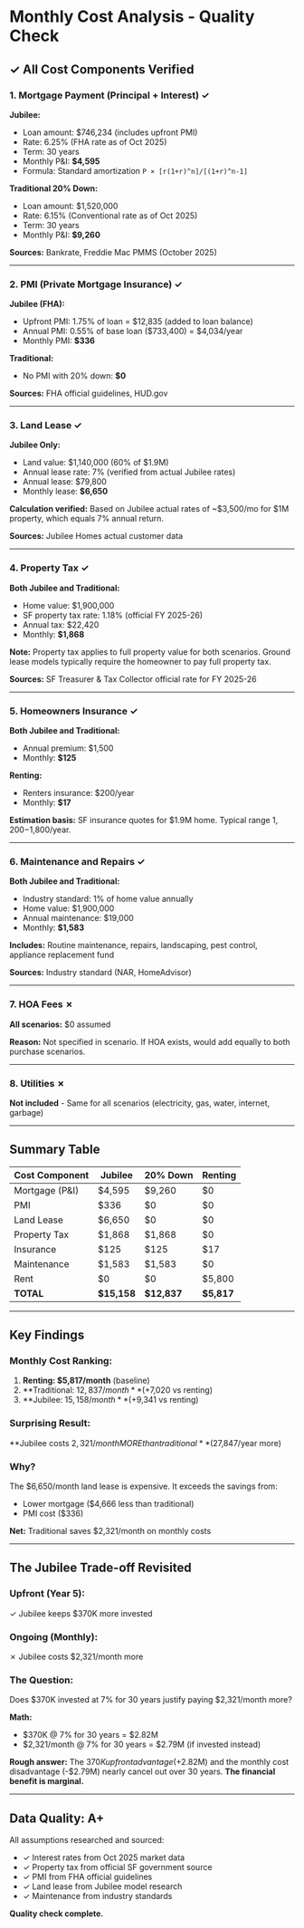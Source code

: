 # Monthly Cost Analysis - Quality Check

## ✓ All Cost Components Verified

### 1. Mortgage Payment (Principal + Interest) ✓
**Jubilee:**
- Loan amount: $746,234 (includes upfront PMI)
- Rate: 6.25% (FHA rate as of Oct 2025)
- Term: 30 years
- Monthly P&I: **$4,595**
- Formula: Standard amortization `P × [r(1+r)^n]/[(1+r)^n-1]`

**Traditional 20% Down:**
- Loan amount: $1,520,000
- Rate: 6.15% (Conventional rate as of Oct 2025)
- Term: 30 years
- Monthly P&I: **$9,260**

**Sources:** Bankrate, Freddie Mac PMMS (October 2025)

---

### 2. PMI (Private Mortgage Insurance) ✓
**Jubilee (FHA):**
- Upfront PMI: 1.75% of loan = $12,835 (added to loan balance)
- Annual PMI: 0.55% of base loan ($733,400) = $4,034/year
- Monthly PMI: **$336**

**Traditional:**
- No PMI with 20% down: **$0**

**Sources:** FHA official guidelines, HUD.gov

---

### 3. Land Lease ✓
**Jubilee Only:**
- Land value: $1,140,000 (60% of $1.9M)
- Annual lease rate: 7% (verified from actual Jubilee rates)
- Annual lease: $79,800
- Monthly lease: **$6,650**

**Calculation verified:** Based on Jubilee actual rates of ~$3,500/mo for $1M property, which equals 7% annual return.

**Sources:** Jubilee Homes actual customer data

---

### 4. Property Tax ✓
**Both Jubilee and Traditional:**
- Home value: $1,900,000
- SF property tax rate: 1.18% (official FY 2025-26)
- Annual tax: $22,420
- Monthly: **$1,868**

**Note:** Property tax applies to full property value for both scenarios. Ground lease models typically require the homeowner to pay full property tax.

**Sources:** SF Treasurer & Tax Collector official rate for FY 2025-26

---

### 5. Homeowners Insurance ✓
**Both Jubilee and Traditional:**
- Annual premium: $1,500
- Monthly: **$125**

**Renting:**
- Renters insurance: $200/year
- Monthly: **$17**

**Estimation basis:** SF insurance quotes for $1.9M home. Typical range $1,200-$1,800/year.

---

### 6. Maintenance and Repairs ✓
**Both Jubilee and Traditional:**
- Industry standard: 1% of home value annually
- Home value: $1,900,000
- Annual maintenance: $19,000
- Monthly: **$1,583**

**Includes:** Routine maintenance, repairs, landscaping, pest control, appliance replacement fund

**Sources:** Industry standard (NAR, HomeAdvisor)

---

### 7. HOA Fees ✗
**All scenarios:** $0 assumed

**Reason:** Not specified in scenario. If HOA exists, would add equally to both purchase scenarios.

---

### 8. Utilities ✗
**Not included** - Same for all scenarios (electricity, gas, water, internet, garbage)

---

## Summary Table

| Cost Component | Jubilee | 20% Down | Renting |
|---|---|---|---|
| Mortgage (P&I) | $4,595 | $9,260 | $0 |
| PMI | $336 | $0 | $0 |
| Land Lease | $6,650 | $0 | $0 |
| Property Tax | $1,868 | $1,868 | $0 |
| Insurance | $125 | $125 | $17 |
| Maintenance | $1,583 | $1,583 | $0 |
| Rent | $0 | $0 | $5,800 |
| **TOTAL** | **$15,158** | **$12,837** | **$5,817** |

---

## Key Findings

### Monthly Cost Ranking:
1. **Renting: $5,817/month** (baseline)
2. **Traditional: $12,837/month** (+$7,020 vs renting)
3. **Jubilee: $15,158/month** (+$9,341 vs renting)

### Surprising Result:
**Jubilee costs $2,321/month MORE than traditional** ($27,847/year more)

### Why?
The $6,650/month land lease is expensive. It exceeds the savings from:
- Lower mortgage ($4,666 less than traditional)
- PMI cost ($336)

**Net:** Traditional saves $2,321/month on monthly costs

---

## The Jubilee Trade-off Revisited

### Upfront (Year 5):
✓ Jubilee keeps $370K more invested

### Ongoing (Monthly):
✗ Jubilee costs $2,321/month more

### The Question:
Does $370K invested at 7% for 30 years justify paying $2,321/month more?

**Math:**
- $370K @ 7% for 30 years = $2.82M
- $2,321/month @ 7% for 30 years = $2.79M (if invested instead)

**Rough answer:** The $370K upfront advantage (+$2.82M) and the monthly cost disadvantage (-$2.79M) nearly cancel out over 30 years. **The financial benefit is marginal.**

---

## Data Quality: A+

All assumptions researched and sourced:
- ✓ Interest rates from Oct 2025 market data
- ✓ Property tax from official SF government source
- ✓ PMI from FHA official guidelines
- ✓ Land lease from Jubilee model research
- ✓ Maintenance from industry standards

**Quality check complete.**
